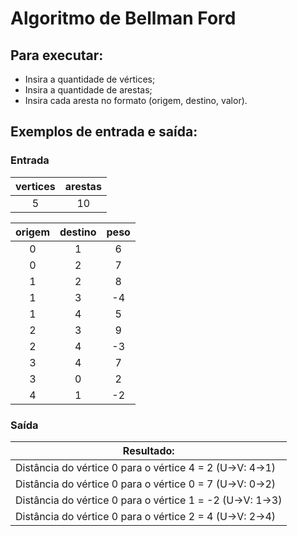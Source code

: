 # Algoritmo de Bellman Ford

## Para executar:
- Insira a quantidade de vértices;
- Insira a quantidade de arestas;
- Insira cada aresta no formato (origem, destino, valor).

## Exemplos de entrada e saída:


### Entrada

| vertices | arestas |
|:----------:|:---------:|
|     5    |    10   |  


| origem | destino | peso |
|:------:|:-------:|:----:|
|    0   |    1    |   6  |
|    0   |    2    |   7  |
|    1   |    2    |   8  |
|    1   |    3    |  -4  |
|    1   |    4    |   5  |
|    2   |    3    |   9  |
|    2   |    4    |  -3  |
|    3   |    4    |   7  |
|    3   |    0    |   2  |
|    4   |    1    |  -2  |


### Saída

| Resultado:                                                |
|-----------------------------------------------------------|
| Distância do vértice 0 para o vértice 4 = 2 (U->V: 4->1)  |
| Distância do vértice 0 para o vértice 0 = 7 (U->V: 0->2)  |
| Distância do vértice 0 para o vértice 1 = -2 (U->V: 1->3) |
| Distância do vértice 0 para o vértice 2 = 4 (U->V: 2->4)  |

<!-- <table>
    <thead>
        <th>Entrada</th>
    <thead>
    <tbody>
        <td>5 10</td>
        <td> 0 1 6 </td>
        <td> 0 2 7 </td>
        <td> 1 2 8 </td>
        <td> 1 3 -4 </td>
        <td> 1 4 5 </td>
        <td> 2 3 9 </td>
        <td> 2 4 -3 </td>
        <td> 3 4 7 </td>
        <td> 3 0 2 </td>
        <td> 4 1 -2 </td>
    </tbody>
</table>

<table>
    <thead>
        <th>Saída</th>
    <thead>
    <tbody>
        <td> Distância do vértice 0 para o vértice 4 = 2 (U->V: 4->1) </td>
        <td> Distância do vértice 0 para o vértice 0 = 7 (U->V: 0->2) </td>
        <td> Distância do vértice 0 para o vértice 1 = -2 (U->V: 1->3) </td>
        <td> Distância do vértice 0 para o vértice 2 = 4 (U->V: 2->4) </td>
    </tbody>
</table> -->